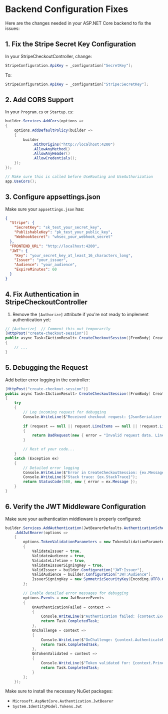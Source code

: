 # Backend Configuration Fixes

Here are the changes needed in your ASP.NET Core backend to fix the issues:

## 1. Fix the Stripe Secret Key Configuration

In your StripeCheckoutController, change:

```csharp
StripeConfiguration.ApiKey = _configuration["SecretKey"];
```

To:

```csharp
StripeConfiguration.ApiKey = _configuration["Stripe:SecretKey"];
```

## 2. Add CORS Support

In your `Program.cs` or `Startup.cs`:

```csharp
builder.Services.AddCors(options =>
{
    options.AddDefaultPolicy(builder =>
    {
        builder
            .WithOrigins("http://localhost:4200")
            .AllowAnyMethod()
            .AllowAnyHeader()
            .AllowCredentials();
    });
});

// Make sure this is called before UseRouting and UseAuthorization
app.UseCors();
```

## 3. Configure appsettings.json

Make sure your `appsettings.json` has:

```json
{
  "Stripe": {
    "SecretKey": "sk_test_your_secret_key",
    "PublishableKey": "pk_test_your_public_key",
    "WebhookSecret": "whsec_your_webhook_secret"
  },
  "FRONTEND_URL": "http://localhost:4200",
  "JWT": {
    "Key": "your_secret_key_at_least_16_characters_long",
    "Issuer": "your_issuer",
    "Audience": "your_audience",
    "ExpireMinutes": 60
  }
}
```

## 4. Fix Authentication in StripeCheckoutController

1. Remove the `[Authorize]` attribute if you're not ready to implement authentication yet:

```csharp
// [Authorize]  // Comment this out temporarily
[HttpPost("create-checkout-session")]
public async Task<IActionResult> CreateCheckoutSession([FromBody] CreateCheckoutRequest request)
{
    // ...
}
```

## 5. Debugging the Request

Add better error logging in the controller:

```csharp
[HttpPost("create-checkout-session")]
public async Task<IActionResult> CreateCheckoutSession([FromBody] CreateCheckoutRequest request)
{
    try
    {
        // Log incoming request for debugging
        Console.WriteLine($"Received checkout request: {JsonSerializer.Serialize(request)}");
        
        if (request == null || request.LineItems == null || !request.LineItems.Any())
        {
            return BadRequest(new { error = "Invalid request data. LineItems cannot be empty." });
        }

        // Rest of your code...
    }
    catch (Exception ex)
    {
        // Detailed error logging
        Console.WriteLine($"Error in CreateCheckoutSession: {ex.Message}");
        Console.WriteLine($"Stack trace: {ex.StackTrace}");
        return StatusCode(500, new { error = ex.Message });
    }
}
```

## 6. Verify the JWT Middleware Configuration

Make sure your authentication middleware is properly configured:

```csharp
builder.Services.AddAuthentication(JwtBearerDefaults.AuthenticationScheme)
    .AddJwtBearer(options =>
    {
        options.TokenValidationParameters = new TokenValidationParameters
        {
            ValidateIssuer = true,
            ValidateAudience = true,
            ValidateLifetime = true,
            ValidateIssuerSigningKey = true,
            ValidIssuer = builder.Configuration["JWT:Issuer"],
            ValidAudience = builder.Configuration["JWT:Audience"],
            IssuerSigningKey = new SymmetricSecurityKey(Encoding.UTF8.GetBytes(builder.Configuration["JWT:Key"]))
        };
        
        // Enable detailed error messages for debugging
        options.Events = new JwtBearerEvents
        {
            OnAuthenticationFailed = context =>
            {
                Console.WriteLine($"Authentication failed: {context.Exception}");
                return Task.CompletedTask;
            },
            OnChallenge = context =>
            {
                Console.WriteLine($"OnChallenge: {context.AuthenticateFailure}");
                return Task.CompletedTask;
            },
            OnTokenValidated = context =>
            {
                Console.WriteLine($"Token validated for: {context.Principal.Identity.Name}");
                return Task.CompletedTask;
            }
        };
    });
```

Make sure to install the necessary NuGet packages:
- `Microsoft.AspNetCore.Authentication.JwtBearer`
- `System.IdentityModel.Tokens.Jwt`
